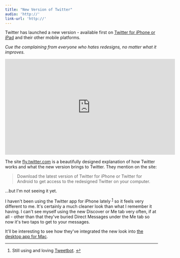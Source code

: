 ```yaml
---
title: "New Version of Twitter"
audio: 'http://'
link-url: 'http://'
---
```

<p>Twitter has launched a new version - available first on <a href="http://click.linksynergy.com/fs-bin/stat?id=6PFrOqNV4B8&offerid=146261&type=3&subid=0&tmpid=1826&RD_PARM1=http%253A%252F%252Fitunes.apple.com%252Fca%252Fapp%252Ftwitter%252Fid333903271%253Fmt%253D8%2526uo%253D4%2526partnerId%253D30" target="itunes_store">Twitter for iPhone or iPad</a> and their other mobile platforms.</p>
<p><em>Cue the complaining from everyone who hates redesigns, no matter what it improves.</em></p>
<div align="center"><iframe width="560" height="315" src="http://www.youtube.com/embed/0qqDy5BmYKE?rel=0&amp;hd=1" frameborder="0" allowfullscreen></iframe></div>
<p>The site <a href="http://fly.twitter.com/">fly.twitter.com</a> is a beautifully designed explanation of how Twitter works and what the new version brings to Twitter. They mention on the site:</p>
<blockquote><p>Download the latest version of Twitter for iPhone or Twitter for Android to get access to the redesigned Twitter on your computer.</p></blockquote>
<p>...but I'm not seeing it yet.</p>
<p>I haven't been using the Twitter app for iPhone lately <sup id="fnref-19883:1"><a href="#fn-19883:1" rel="footnote">1</a></sup> so it feels very different to me. It's certainly a much cleaner look than what I remember it having. I can't see myself using the new Discover or Me tab very often, if at all - other than that they've buried Direct Messages under the Me tab so now it's two taps to get to your messages.</p>
<p>It'll be interesting to see how they've integrated the new look into <a href="http://click.linksynergy.com/fs-bin/stat?id=6PFrOqNV4B8&offerid=146261&type=3&subid=0&tmpid=1826&RD_PARM1=http%253A%252F%252Fitunes.apple.com%252Fca%252Fapp%252Ftwitter%252Fid409789998%253Fmt%253D12%2526uo%253D4%2526partnerId%253D30" target="itunes_store">the desktop app for Mac</a>.</p>
<div class="footnotes">
<hr />
<ol>
<li id="fn-19883:1">
Still using and loving <a href="http://click.linksynergy.com/fs-bin/stat?id=6PFrOqNV4B8&offerid=146261&type=3&subid=0&tmpid=1826&RD_PARM1=http%253A%252F%252Fitunes.apple.com%252Fca%252Fapp%252F%252Fid428851691%253Fmt%253D8%2526uo%253D4%2526partnerId%253D30" target="itunes_store">Tweetbot</a>.&#160;<a href="#fnref-19883:1" rev="footnote">&#8617;</a>
</li>
</ol>
</div>
